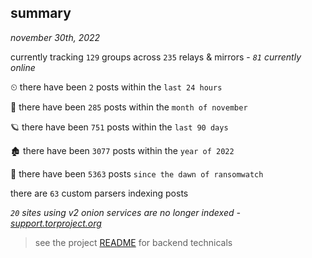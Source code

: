 
## summary
_november 30th, 2022_

currently tracking `129` groups across `235` relays & mirrors - _`81` currently online_

⏲ there have been `2` posts within the `last 24 hours`

🦈 there have been `285` posts within the `month of november`

🪐 there have been `751` posts within the `last 90 days`

🏚 there have been `3077` posts within the `year of 2022`

🦕 there have been `5363` posts `since the dawn of ransomwatch`

there are `63` custom parsers indexing posts

_`20` sites using v2 onion services are no longer indexed - [support.torproject.org](https://support.torproject.org/onionservices/v2-deprecation/)_

> see the project [README](https://github.com/joshhighet/ransomwatch#ransomwatch--) for backend technicals
